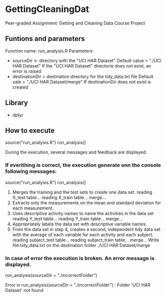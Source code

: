# GettingCleaningDat
Peer-graded Assignment: Getting and Cleaning Data Course Project


## Funtions and parameters

Function name: run_analysis.R
Parameters:
* sourceDir <- directory with the "UCI HAR Dataset"
  Default value = "./UCI HAR Dataset"
  If the "UCI HAR Dataset" directorie does not exist, an error is raised
* destinationDir = destination directory for the tidy_data.txt file
  Default vale = "./UCI HAR Dataset/merge"
  If destinationDir does not exist is created
  
## Library
* dplyr

## How to execute
source("run_analysis.R")
run_analysis()

During the execution, several messages and feedback are displayed.  

### If everithing is correct, the execution generate onn the console following messages:
source("run_analysis.R")
run_analysis()
1. Merges the training and the test sets to create one data set.
    reading X_test table...
    reading X_train table...
    merge...
2. Extracts only the measurements on the mean and standard deviation for each measurement.
3. Uses descriptive activity names to name the activities in the data set
   reading Y_test table...
   reading Y_train table...
   merge...
4. Appropriately labels the data set with descriptive variable names.
5. From the data set in step 4, creates a second, independent tidy data set with the average of each variable for each activity and each subject.
    reading subject_test table...
    reading subject_train table...
    merge...
    Write file tidy_data.txt on the destination folder ./UCI HAR Dataset/merge

### In case of error the execution is broken.  An error message is displayed.
run_analysis(sourceDir = "./incorrectFolder")

Error in run_analysis(sourceDir = "./incorrectFolder") : 
  Folder 'UCI HAR Dataset' not found
